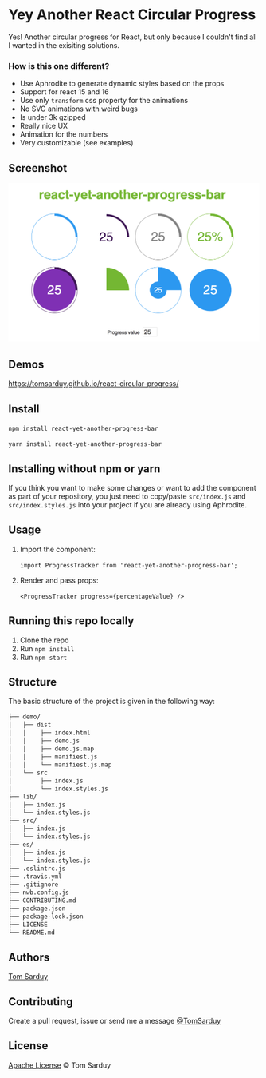# Yey Another React Circular Progress

Yes! Another circular progress for React, but only because I couldn't find all I wanted in the exisiting solutions.

### How is this one different?

* Use Aphrodite to generate dynamic styles based on the props
* Support for react 15 and 16
* Use only `transform` css property for the animations
* No SVG animations with weird bugs
* Is under 3k gzipped
* Really nice UX
* Animation for the numbers
* Very customizable (see examples)

## Screenshot

![React Circular Progress](/screenshot.png?raw=true 'Screenshot')

## Demos

https://tomsarduy.github.io/react-circular-progress/

## Install

`npm install react-yet-another-progress-bar`

`yarn install react-yet-another-progress-bar`

## Installing without npm or yarn

If you think you want to make some changes or want to add the component as part of your repository, you just need to copy/paste `src/index.js` and `src/index.styles.js` into your project if you are already using Aphrodite.

## Usage

1. Import the component:

   `import ProgressTracker from 'react-yet-another-progress-bar';`

2. Render and pass props:

   `<ProgressTracker progress={percentageValue} />`

## Running this repo locally

1. Clone the repo
2. Run `npm install`
3. Run `npm start`

## Structure

The basic structure of the project is given in the following way:

```
├── demo/
│   ├── dist
│   │    ├── index.html
│   │    ├── demo.js
│   │    ├── demo.js.map
│   │    ├── manifiest.js
│   │    └── manifiest.js.map
│   └── src
│        ├── index.js
│        └── index.styles.js
├── lib/
│   ├── index.js
│   └── index.styles.js
├── src/
│   ├── index.js
│   └── index.styles.js
├── es/
│   ├── index.js
│   └── index.styles.js
├── .eslintrc.js
├── .travis.yml
├── .gitignore
├── nwb.config.js
├── CONTRIBUTING.md
├── package.json
├── package-lock.json
├── LICENSE
└── README.md
```

## Authors

[Tom Sarduy](https://github.com/tomsarduy)

## Contributing

Create a pull request, issue or send me a message [@TomSarduy](https://twitter.com/TomSarduy)

## License

[Apache License](https://github.com/tomsarduy/react-yet-another-progress-bar/blob/master/LICENSE) © Tom Sarduy
